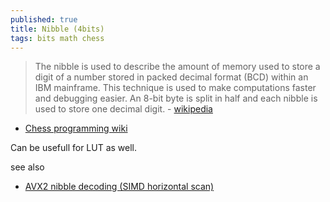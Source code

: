 ```yaml
---
published: true
title: Nibble (4bits)
tags: bits math chess
---
```

> The nibble is used to describe the amount of memory used to store a digit of a number stored in packed decimal format (BCD) within an IBM mainframe. This technique is used to make computations faster and debugging easier. An 8-bit byte is split in half and each nibble is used to store one decimal digit. - [wikipedia](https://en.wikipedia.org/wiki/Nibble)

- [Chess programming wiki](https://www.chessprogramming.org/Nibble)

Can be usefull for LUT as well.

see also
- [AVX2 nibble decoding (SIMD horizontal scan)](https://encode.su/threads/3542-AVX2-nibble-decoding-(SIMD-horizontal-scan))
